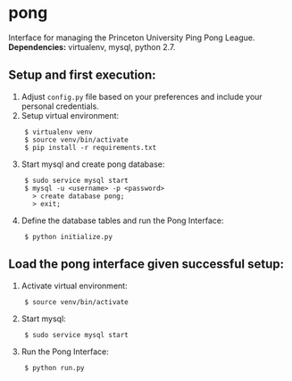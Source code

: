 # pong
Interface for managing the Princeton University Ping Pong League. **Dependencies:** virtualenv, mysql, python 2.7.

## Setup and first execution:
1. Adjust `config.py` file based on your preferences and include your personal credentials.
2. Setup virtual environment:
```
    $ virtualenv venv
    $ source venv/bin/activate
    $ pip install -r requirements.txt
```   
3. Start mysql and create pong database:
```
    $ sudo service mysql start
    $ mysql -u <username> -p <password>
      > create database pong;
      > exit;
```
4. Define the database tables and run the Pong Interface:
```
    $ python initialize.py
```
    
## Load the pong interface given successful setup:
1. Activate virtual environment:
```
    $ source venv/bin/activate
```
2. Start mysql:
```
    $ sudo service mysql start
```
3. Run the Pong Interface:
```
    $ python run.py
```


    
    
    
